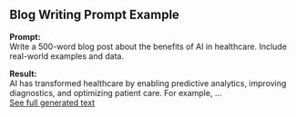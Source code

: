 ## Blog Writing Prompt Example  
**Prompt:**  
Write a 500-word blog post about the benefits of AI in healthcare. Include real-world examples and data.  

**Result:**  
AI has transformed healthcare by enabling predictive analytics, improving diagnostics, and optimizing patient care. For example, …  
[See full generated text](Prompts/text-generation/Example/ai_healthcare_blog.md)

